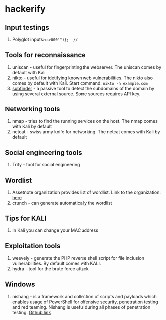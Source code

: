 # hackerify

## Input testings
1. Polyglot inputs:`<s>000'")};--//`

## Tools for reconnaissance

1. uniscan - useful for fingerprinting the webserver. The uniscan comes by default with Kali
2. nikto - useful for idetifying known web vulnerabilities. The nikto also comes by default with Kali. Start command: `nikto -h example.com`
3. [subfinder](https://github.com/projectdiscovery/subfinder) - a passive tool to detect the subdomains of the domain by using several external source. Some sources requires API key. 

## Networking tools

1. nmap - tries to find the running services on the host. The nmap comes with Kali by default
2. netcat - swiss army knife for networking. The netcat comes with Kali by default


## Social engineering tools

1. Trity - tool for social engineering

## Wordlist

1. Assetnote organization provides list of wordlist. Link to the organization: [here](https://github.com/assetnote)
2. crunch - can generate automatically the wordlist

## Tips for KALI

1. In Kali you can change your MAC address

## Exploitation tools

1. weevely - generate the PHP reverse shell script for file inclusion vulnerabilities. By default comes with KALI.
2. hydra - tool for the brute force attack

## Windows

1. nishang - is a framework and collection of scripts and payloads which enables usage of PowerShell for offensive security, penetration testing and red teaming. Nishang is useful during all phases of penetration testing. [Github link](https://github.com/samratashok/nishang)
